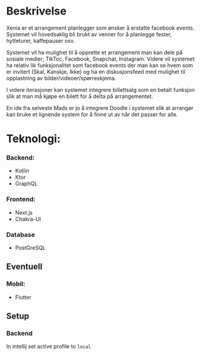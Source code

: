 # Beskrivelse
Xenia er et arrangement planlegger som ønsker å erstatte facebook events. Systemet vil hovedsaklig bli brukt av venner for å planlegge fester, hytteturer, kaffepauser osv. 

Systemet vil ha mulighet til å opprette et arrangement man kan dele på sosiale medier; TikToc, Facebook, Snapchat, Instagram. Videre vil systemet ha relativ lik funksjonalitet som facebook events der man kan se hvem som er invitert (Skal, Kanskje, Ikke) og ha en diskusjonsfeed med mulighet til opplastning av bilder/videoer/spørreskjema. 

I videre iterasjoner kan systemet integrere billettsalg som en betalt funksjon slik at man må kjøpe en bilett for å delta på arrangementet. 


En ide fra selveste Mads er jo å integrere Doodle i systemet slik at arrangør kan bruke et lignende system for å finne ut av når det passer for alle. 

# Teknologi:
### Backend:
- Kotlin
- Ktor
- GraphQL

### Frontend:
- Next.js
- Chakra-UI

### Database
- PostGreSQL

## Eventuell 
### Mobil:
- Flutter

## Setup
### Backend
In intellij set active profile to `local`